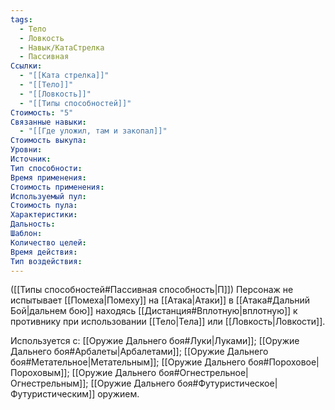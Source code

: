 ```yaml
---
tags:
  - Тело
  - Ловкость
  - Навык/КатаСтрелка
  - Пассивная
Ссылки:
  - "[[Ката стрелка]]"
  - "[[Тело]]"
  - "[[Ловкость]]"
  - "[[Типы способностей]]"
Стоимость: "5"
Связанные навыки:
  - "[[Где уложил, там и закопал]]"
Стоимость выкупа:
Уровни:
Источник:
Тип способности:
Время применения:
Стоимость применения:
Используемый пул:
Стоимость пула:
Характеристики:
Дальность:
Шаблон:
Количество целей:
Время действия:
Тип воздействия:
---
```

([[Типы способностей#Пассивная способность|П]]) Персонаж не испытывает [[Помеха|Помеху]] на [[Атака|Атаки]] в [[Атака#Дальний Бой|дальнем бою]] находясь [[Дистанция#Вплотную|вплотную]] к противнику при использовании [[Тело|Тела]] или [[Ловкость|Ловкости]]. 

Используется с: [[Оружие Дальнего боя#Луки|Луками]]; [[Оружие Дальнего боя#Арбалеты|Арбалетами]]; [[Оружие Дальнего боя#Метательное|Метательным]]; [[Оружие Дальнего боя#Пороховое|Пороховым]]; [[Оружие Дальнего боя#Огнестрельное|Огнестрельным]]; [[Оружие Дальнего боя#Футуристическое|Футуристическим]] оружием.